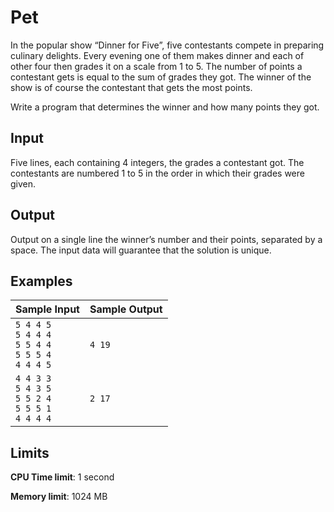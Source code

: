 # Pet

In the popular show “Dinner for Five”, five contestants compete in preparing culinary delights. Every evening one of them makes dinner and each of other four then grades it on a scale from 1 to 5. The number of points a contestant gets is equal to the sum of grades they got. The winner of the show is of course the contestant that gets the most points.

Write a program that determines the winner and how many points they got.

## Input

Five lines, each containing 4 integers, the grades a contestant got. The contestants are numbered 1 to 5 in the order in which their grades were given.

## Output

Output on a single line the winner’s number and their points, separated by a space. The input data will guarantee that the solution is unique.

## Examples

Sample Input | Sample Output
-|-
`5 4 4 5`<br>`5 4 4 4`<br>`5 5 4 4`<br>`5 5 5 4`<br>`4 4 4 5` | `4 19`
`4 4 3 3`<br>`5 4 3 5`<br>`5 5 2 4`<br>`5 5 5 1`<br>`4 4 4 4` | `2 17`

## Limits

**CPU Time limit**: 1 second

**Memory limit**: 1024 MB